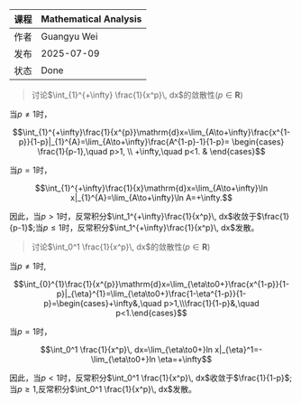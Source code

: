 | 课程   | Mathematical Analysis |
| ---- | ---------------------------------------- |
| 作者   | Guangyu Wei                               |
| 发布 | 2025-07-09 |
|状态|Done|

> 讨论$\int_{1}^{+\infty} \frac{1}{x^p}\, dx$的敛散性$(p\in \mathbf{R})$

当$p\neq 1$时，

$$\int_{1}^{+\infty}\frac{1}{x^{p}}\mathrm{d}x=\lim_{A\to+\infty}\frac{x^{1-p}}{1-p}|_{1}^{A}=\lim_{A\to+\infty}\frac{A^{1-p}-1}{1-p}=
\begin{cases}
\frac{1}{p-1},\quad p>1, \\
+\infty,\quad p<1. & 
\end{cases}$$

当$p=1$时，

$$\int_{1}^{+\infty}\frac{1}{x}\mathrm{d}x=\lim_{A\to+\infty}\ln x|_{1}^{A}=\lim_{A\to+\infty}\ln A=+\infty.$$

因此，当$p>1$时，反常积分$\int_1^{+\infty}\frac{1}{x^p}\, dx$收敛于$\frac{1}{p-1}$;当$p\leq1$时，反常积分$\int_1^{+\infty}\frac{1}{x^p}\, dx$发散。

> 讨论$\int_0^1 \frac{1}{x^p}\, dx$的敛散性$(p\in \mathbf{R})$

当$p\neq 1$时,

$$\int_{0}^{1}\frac{1}{x^{p}}\mathrm{d}x=\lim_{\eta\to0+}\frac{x^{1-p}}{1-p}|_{\eta}^{1}=\lim_{\eta\to0+}\frac{1-\eta^{1-p}}{1-p}=\begin{cases}+\infty&,\quad p>1,\\\frac{1}{1-p}&,\quad p<1.\end{cases}$$

当$p=1$时，

$$\int_0^1 \frac{1}{x^p}\, dx=\lim_{\eta\to0+}ln x|_{\eta}^1=-\lim_{\eta\to0+}ln \eta=+\infty$$

因此，当$p<1$时，反常积分$\int_0^1 \frac{1}{x^p}\, dx$收敛于$\frac{1}{1-p}$;当$p \geq 1$,反常积分$\int_0^1 \frac{1}{x^p}\, dx$发散。



